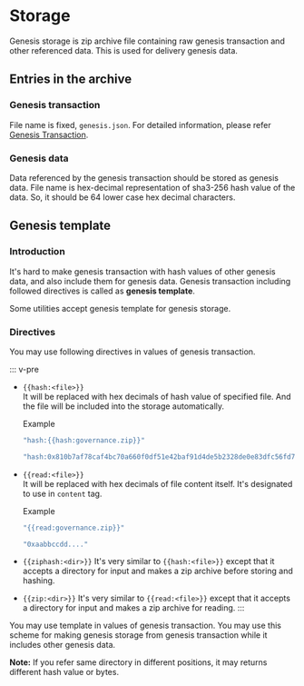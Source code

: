 # Storage

Genesis storage is zip archive file containing raw genesis transaction and other referenced data. This is used for delivery genesis data.

## Entries in the archive

### Genesis transaction

File name is fixed, `genesis.json`. For detailed information, please refer [Genesis Transaction](genesis_tx.md).

### Genesis data

Data referenced by the genesis transaction should be stored as genesis data. File name is hex-decimal representation of sha3-256 hash value of the data. So, it should be 64 lower case hex decimal characters.

## Genesis template

### Introduction

It's hard to make genesis transaction with hash values of other genesis data, and also include them for genesis data. Genesis transaction including followed directives is called as **genesis template**.

Some utilities accept genesis template for genesis storage.

### Directives

You may use following directives in values of genesis transaction.

::: v-pre

* `{{hash:<file>}}`   
   It will be replaced with hex decimals of hash value of specified file. And the file will be included into the storage automatically.

  Example

  ```javascript
  "hash:{{hash:governance.zip}}"
  ```

  ```javascript
  "hash:0x810b7af78caf4bc70a660f0df51e42baf91d4de5b2328de0e83dfc56fd70a6cb"
  ```

* `{{read:<file>}}`   
   It will be replaced with hex decimals of file content itself. It's designated to use in `content` tag.

  Example

  ```javascript
  "{{read:governance.zip}}"
  ```

  ```javascript
  "0xaabbccdd...."
  ```

* `{{ziphash:<dir>}}`   It's very similar to `{{hash:<file>}}` except that it accepts a directory for input and makes a zip archive before storing and hashing.
* `{{zip:<dir>}}`   It's very similar to `{{read:<file>}}` except that it accepts a directory for input and makes a zip archive for reading. :::

You may use template in values of genesis transaction. You may use this scheme for making genesis storage from genesis transaction while it includes other genesis data.

**Note:** If you refer same directory in different positions, it may returns different hash value or bytes.

